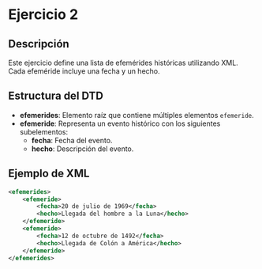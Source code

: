 # Ejercicio 2

## Descripción
Este ejercicio define una lista de efemérides históricas utilizando XML. Cada efeméride incluye una fecha y un hecho.

## Estructura del DTD
- **efemerides**: Elemento raíz que contiene múltiples elementos `efemeride`.
- **efemeride**: Representa un evento histórico con los siguientes subelementos:
  - **fecha**: Fecha del evento.
  - **hecho**: Descripción del evento.

## Ejemplo de XML
```xml
<efemerides>
    <efemeride>
        <fecha>20 de julio de 1969</fecha>
        <hecho>Llegada del hombre a la Luna</hecho>
    </efemeride>
    <efemeride>
        <fecha>12 de octubre de 1492</fecha>
        <hecho>Llegada de Colón a América</hecho>
    </efemeride>
</efemerides>
```
